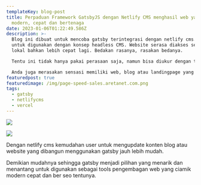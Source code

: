 ```yaml
---
templateKey: blog-post
title: Perpaduan Framework GatsbyJS dengan Netlify CMS menghasil web yang
  modern, cepat dan bertenaga
date: 2023-01-06T01:22:49.586Z
description: >-
  Blog ini dibuat untuk mencoba gatsby terintegrasi dengan netlify cms. Menarik
  untuk digunakan dengan konsep headless CMS. Website serasa diakses secara
  lokal bahkan lebih cepat lagi. Bedakan rasanya, rasakan bedanya.

  Tentu ini tidak hanya pakai perasaan saja, namun bisa diukur dengan tools pagespeed.

  Anda juga merasakan sensasi memiliki web, blog atau landingpage yang cepat dan tentunya teroptimasi dengan SEO. 
featuredpost: true
featuredimage: /img/page-speed-sales.aretanet.com.png
tags:
  - gatsby
  - netlifycms
  - vercel
---
```

![](/img/jumbotron.jpg)

![](/img/flavor_wheel.jpg)

Dengan netlify cms kemudahan user untuk mengupdate konten blog atau website yang dibangun menggunakan gatsby jauh lebih mudah.

Demikian mudahnya sehingga gatsby menjadi pilihan yang menarik dan menantang untuk digunakan sebagai tools pengembagan web yang ciamik modern cepat dan ber seo tentunya.